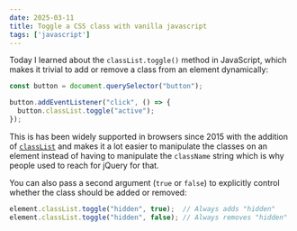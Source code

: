 ```yaml
---
date: 2025-03-11
title: Toggle a CSS class with vanilla javascript
tags: ['javascript']
---
```


Today I learned about the `classList.toggle()` method in JavaScript, which makes it trivial to add or remove a class from an element dynamically:

```javascript
const button = document.querySelector("button");

button.addEventListener("click", () => {
  button.classList.toggle("active");
});
```

This is has been widely supported in browsers since 2015 with the addition of [`classList`](https://developer.mozilla.org/en-US/docs/Web/API/Element/classList) and makes it a lot easier to manipulate the classes on an element instead of having to manipulate the `className` string which is why people used to reach for jQuery for that.

You can also pass a second argument (`true` or `false`) to explicitly control whether the class should be added or removed:  

```javascript
element.classList.toggle("hidden", true);  // Always adds "hidden"
element.classList.toggle("hidden", false); // Always removes "hidden"
```

